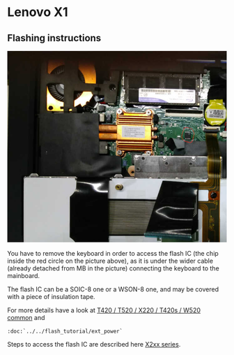 # Lenovo X1

## Flashing instructions

![x1_flash_ic](x1_flash_ic.jpg)

You have to remove the keyboard in order to access the flash IC (the chip
inside the red circle on the picture above), as it is under the wider
cable (already detached from MB in the picture) connecting the keyboard
to the mainboard.

The flash IC can be a SOIC-8 one or a WSON-8 one, and may be covered with
a piece of insulation tape.

For more details have a look at [T420 / T520 / X220 / T420s / W520 common] and

```eval_rst
:doc:`../../flash_tutorial/ext_power`
```

Steps to access the flash IC are described here [X2xx series].

[X2xx series]: x2xx_series.md
[T420 / T520 / X220 / T420s / W520 common]: xx20_series.md
